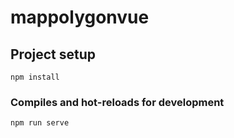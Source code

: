 # mappolygonvue

## Project setup
```
npm install
```

### Compiles and hot-reloads for development
```
npm run serve
```
